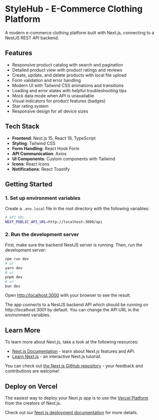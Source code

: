 # StyleHub - E-Commerce Clothing Platform

A modern e-commerce clothing platform built with Next.js, connecting to a NestJS REST API backend.

## Features

- Responsive product catalog with search and pagination
- Detailed product view with product ratings and reviews
- Create, update, and delete products with local file upload
- Form validation and error handling
- Modern UI with Tailwind CSS animations and transitions
- Loading and error states with helpful troubleshooting tips
- Mock data mode when API is unavailable
- Visual indicators for product features (badges)
- Star rating system
- Responsive design for all device sizes

## Tech Stack

- **Frontend**: Next.js 15, React 19, TypeScript
- **Styling**: Tailwind CSS
- **Form Handling**: React Hook Form
- **API Communication**: Axios
- **UI Components**: Custom components with Tailwind
- **Icons**: React Icons
- **Notifications**: React Toastify

## Getting Started

### 1. Set up environment variables

Create a `.env.local` file in the root directory with the following variables:

```bash
# API URL
NEXT_PUBLIC_API_URL=http://localhost:3000/api
```

### 2. Run the development server

First, make sure the backend NestJS server is running. Then, run the development server:

```bash
npm run dev
# or
yarn dev
# or
pnpm dev
# or
bun dev
```

Open [http://localhost:3000](http://localhost:3000) with your browser to see the result.

The app connects to a NestJS backend API which should be running on http://localhost:3001 by default. You can change the API URL in the environment variables.

## Learn More

To learn more about Next.js, take a look at the following resources:

- [Next.js Documentation](https://nextjs.org/docs) - learn about Next.js features and API.
- [Learn Next.js](https://nextjs.org/learn) - an interactive Next.js tutorial.

You can check out [the Next.js GitHub repository](https://github.com/vercel/next.js) - your feedback and contributions are welcome!

## Deploy on Vercel

The easiest way to deploy your Next.js app is to use the [Vercel Platform](https://vercel.com/new?utm_medium=default-template&filter=next.js&utm_source=create-next-app&utm_campaign=create-next-app-readme) from the creators of Next.js.

Check out our [Next.js deployment documentation](https://nextjs.org/docs/app/building-your-application/deploying) for more details.
